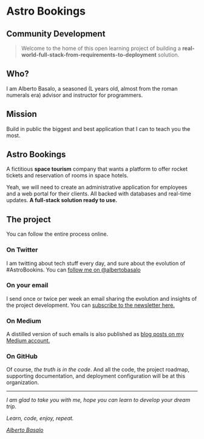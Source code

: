 # Astro Bookings

## Community Development

>Welcome to the home of this open learning project of building a **real-world-full-stack-from-requirements-to-deployment** solution.

## Who?

I am Alberto Basalo, a seasoned (L years old, almost from the roman numerals era) advisor and instructor for programmers.



## Mission

Build in public the biggest and best application that I can to teach you the most.



## Astro Bookings

A fictitious **space tourism** company that wants a platform to offer rocket tickets and reservation of rooms in space hotels.

Yeah, we will need to create an administrative application for employees and a web portal for their clients. All backed with databases and real-time updates. **A full-stack solution ready to use.**



## The project

You can follow the entire process online.

### On Twitter

I am twitting about tech stuff every day, and sure about the evolution of #AstroBookins. You can [follow me on @albertobasalo](https://twitter.com/albertobasalo)

### On your email

I send once or twice per week an email sharing the evolution and insights of the project development. You can [subscribe to the newsletter here.](https://www.getrevue.co/profile/albertobasalo)

### On Medium

A distilled version of such emails is also published as [blog posts on my Medium account.](https://medium.com/@albertobasalo)

### On GitHub

Of course, *the truth is in the code*. And all the code, the project roadmap, supporting documentation, and deployment configuration will be at this organization.

---

*I am glad to take you with me, hope you can* *learn to develop your dream trip.*

*Learn, code, enjoy, repeat.*

*[Alberto Basalo](https://github.com/albertobasalo)*





